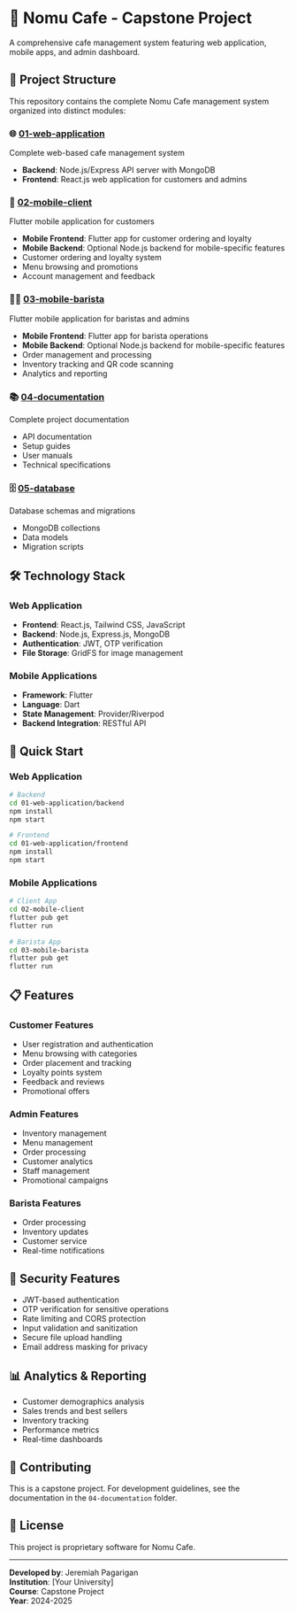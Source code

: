 # 🚀 Nomu Cafe - Capstone Project

A comprehensive cafe management system featuring web application, mobile apps, and admin dashboard.

## 📁 Project Structure

This repository contains the complete Nomu Cafe management system organized into distinct modules:

### 🌐 [01-web-application](./01-web-application/)
Complete web-based cafe management system
- **Backend**: Node.js/Express API server with MongoDB
- **Frontend**: React.js web application for customers and admins

### 📱 [02-mobile-client](./02-mobile-client/)
Flutter mobile application for customers
- **Mobile Frontend**: Flutter app for customer ordering and loyalty
- **Mobile Backend**: Optional Node.js backend for mobile-specific features
- Customer ordering and loyalty system
- Menu browsing and promotions
- Account management and feedback

### 👨‍💼 [03-mobile-barista](./03-mobile-barista/)
Flutter mobile application for baristas and admins
- **Mobile Frontend**: Flutter app for barista operations
- **Mobile Backend**: Optional Node.js backend for mobile-specific features
- Order management and processing
- Inventory tracking and QR code scanning
- Analytics and reporting

### 📚 [04-documentation](./04-documentation/)
Complete project documentation
- API documentation
- Setup guides
- User manuals
- Technical specifications

### 🗄️ [05-database](./05-database/)
Database schemas and migrations
- MongoDB collections
- Data models
- Migration scripts

## 🛠️ Technology Stack

### Web Application
- **Frontend**: React.js, Tailwind CSS, JavaScript
- **Backend**: Node.js, Express.js, MongoDB
- **Authentication**: JWT, OTP verification
- **File Storage**: GridFS for image management

### Mobile Applications
- **Framework**: Flutter
- **Language**: Dart
- **State Management**: Provider/Riverpod
- **Backend Integration**: RESTful API

## 🚀 Quick Start

### Web Application
```bash
# Backend
cd 01-web-application/backend
npm install
npm start

# Frontend
cd 01-web-application/frontend
npm install
npm start
```

### Mobile Applications
```bash
# Client App
cd 02-mobile-client
flutter pub get
flutter run

# Barista App
cd 03-mobile-barista
flutter pub get
flutter run
```

## 📋 Features

### Customer Features
- User registration and authentication
- Menu browsing with categories
- Order placement and tracking
- Loyalty points system
- Feedback and reviews
- Promotional offers

### Admin Features
- Inventory management
- Menu management
- Order processing
- Customer analytics
- Staff management
- Promotional campaigns

### Barista Features
- Order processing
- Inventory updates
- Customer service
- Real-time notifications

## 🔐 Security Features

- JWT-based authentication
- OTP verification for sensitive operations
- Rate limiting and CORS protection
- Input validation and sanitization
- Secure file upload handling
- Email address masking for privacy

## 📊 Analytics & Reporting

- Customer demographics analysis
- Sales trends and best sellers
- Inventory tracking
- Performance metrics
- Real-time dashboards

## 🤝 Contributing

This is a capstone project. For development guidelines, see the documentation in the `04-documentation` folder.

## 📄 License

This project is proprietary software for Nomu Cafe.

---

**Developed by**: Jeremiah Pagarigan  
**Institution**: [Your University]  
**Course**: Capstone Project  
**Year**: 2024-2025
